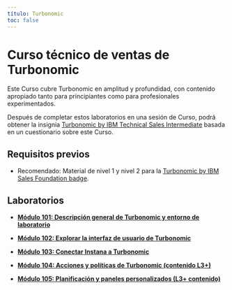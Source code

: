 ```yaml
---
título: Turbonomic
toc: false
---
```


# Curso técnico de ventas de Turbonomic

Este Curso cubre Turbonomic en amplitud y profundidad, con contenido apropiado tanto para principiantes como para profesionales experimentados.

Después de completar estos laboratorios en una sesión de Curso, podrá obtener la insignia [Turbonomic by IBM Technical Sales Intermediate](https://www.credly.com/earner/earned/badge/a9e44d40-7bf0-4ae5-be58-5b5b93137d6c) basada en un cuestionario sobre este Curso.

## Requisitos previos

- Recomendado: Material de nivel 1 y nivel 2 para la [Turbonomic by IBM Sales Foundation badge](https://www.credly.com/org/ibm/badge/turbonomic-by-ibm-technical-sales-intermediate).

## Laboratorios

- **[Módulo 101: Descripción general de Turbonomic y entorno de laboratorio](/turbonomic/101)**

- **[Módulo 102: Explorar la interfaz de usuario de Turbonomic](/turbonomic/102)**

- **[Módulo 103: Conectar Instana a Turbonomic](/turbonomic/103)**

- **[Módulo 104: Acciones y políticas de Turbonomic (contenido L3+)](/turbonomic/104)**

- **[Módulo 105: Planificación y paneles personalizados (L3+ contenido)](/turbonomic/105)**
